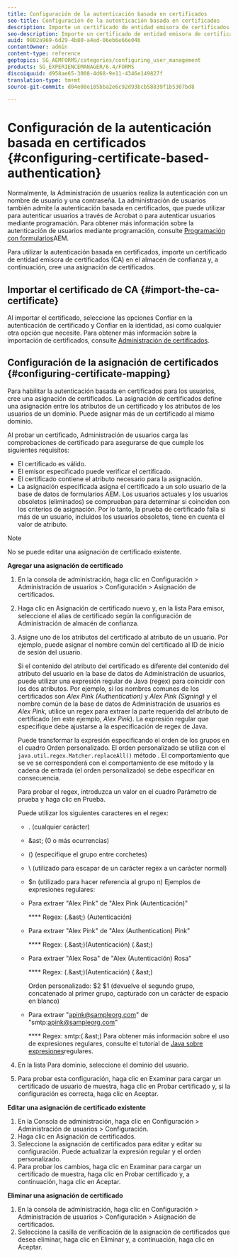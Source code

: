 ```yaml
---
title: Configuración de la autenticación basada en certificados
seo-title: Configuración de la autenticación basada en certificados
description: Importe un certificado de entidad emisora de certificados (CA) en el almacén de confianza y cree una asignación de certificados para la autenticación basada en certificados.
seo-description: Importe un certificado de entidad emisora de certificados (CA) en el almacén de confianza y cree una asignación de certificados para la autenticación basada en certificados.
uuid: 9802a969-6d29-4b80-a4ed-06eb6e66e046
contentOwner: admin
content-type: reference
geptopics: SG_AEMFORMS/categories/configuring_user_management
products: SG_EXPERIENCEMANAGER/6.4/FORMS
discoiquuid: d958ae65-3008-4d68-9e11-4346e149827f
translation-type: tm+mt
source-git-commit: d04e08e105bba2e6c92d93bcb58839f1b5307bd8

---
```



# Configuración de la autenticación basada en certificados {#configuring-certificate-based-authentication}

Normalmente, la Administración de usuarios realiza la autenticación con un nombre de usuario y una contraseña. La administración de usuarios también admite la autenticación basada en certificados, que puede utilizar para autenticar usuarios a través de Acrobat o para autenticar usuarios mediante programación. Para obtener más información sobre la autenticación de usuarios mediante programación, consulte [Programación con formularios](https://www.adobe.com/go/learn_aemforms_programming_63)AEM.

Para utilizar la autenticación basada en certificados, importe un certificado de entidad emisora de certificados (CA) en el almacén de confianza y, a continuación, cree una asignación de certificados.

## Importar el certificado de CA {#import-the-ca-certificate}

Al importar el certificado, seleccione las opciones Confiar en la autenticación de certificado y Confiar en la identidad, así como cualquier otra opción que necesite. Para obtener más información sobre la importación de certificados, consulte [Administración de certificados](/help/forms/using/admin-help/certificates.md#managing-certificates).

## Configuración de la asignación de certificados {#configuring-certificate-mapping}

Para habilitar la autenticación basada en certificados para los usuarios, cree una asignación de certificados. La asignación *de* certificados define una asignación entre los atributos de un certificado y los atributos de los usuarios de un dominio. Puede asignar más de un certificado al mismo dominio.

Al probar un certificado, Administración de usuarios carga las comprobaciones de certificado para asegurarse de que cumple los siguientes requisitos:

* El certificado es válido.
* El emisor especificado puede verificar el certificado.
* El certificado contiene el atributo necesario para la asignación.
* La asignación especificada asigna el certificado a un solo usuario de la base de datos de formularios AEM. Los usuarios actuales y los usuarios obsoletos (eliminados) se comprueban para determinar si coinciden con los criterios de asignación. Por lo tanto, la prueba de certificado falla si más de un usuario, incluidos los usuarios obsoletos, tiene en cuenta el valor de atributo.

>[!NOTE]
>
>No se puede editar una asignación de certificado existente.

**Agregar una asignación de certificado**

1. En la consola de administración, haga clic en Configuración > Administración de usuarios > Configuración > Asignación de certificados.
1. Haga clic en Asignación de certificado nuevo y, en la lista Para emisor, seleccione el alias de certificado según la configuración de Administración de almacén de confianza.
1. Asigne uno de los atributos del certificado al atributo de un usuario. Por ejemplo, puede asignar el nombre común del certificado al ID de inicio de sesión del usuario.

   Si el contenido del atributo del certificado es diferente del contenido del atributo del usuario en la base de datos de Administración de usuarios, puede utilizar una expresión regular de Java (regex) para coincidir con los dos atributos. Por ejemplo, si los nombres comunes de los certificados son *Alex Pink (Authentication)* y *Alex Pink (Signing)* y el nombre común de la base de datos de Administración de usuarios es *Alex Pink*, utilice un regex para extraer la parte requerida del atributo de certificado (en este ejemplo, *Alex Pink*). La expresión regular que especifique debe ajustarse a la especificación de regex de Java.

   Puede transformar la expresión especificando el orden de los grupos en el cuadro Orden personalizado. El orden personalizado se utiliza con el `java.util.regex.Matcher.replaceAll()` método . El comportamiento que se ve se corresponderá con el comportamiento de ese método y la cadena de entrada (el orden personalizado) se debe especificar en consecuencia.

   Para probar el regex, introduzca un valor en el cuadro Parámetro de prueba y haga clic en Prueba.

   Puede utilizar los siguientes caracteres en el regex:

   * . (cualquier carácter)
   *  &amp;ast; (0 o más ocurrencias)
   * () (especifique el grupo entre corchetes)
   * \ (utilizado para escapar de un carácter regex a un carácter normal)
   * $n (utilizado para hacer referencia al grupo n)
   Ejemplos de expresiones regulares:

   * Para extraer &quot;Alex Pink&quot; de &quot;Alex Pink (Autenticación)&quot;

      **** Regex: (.&amp;ast;) \(Autenticación\)

   * Para extraer &quot;Alex Pink&quot; de &quot;Alex (Authentication) Pink&quot;

      **** Regex: (.&amp;ast;)\(Autenticación\) (.&amp;ast;)

   * Para extraer &quot;Alex Rosa&quot; de &quot;Alex (Autenticación) Rosa&quot;

      **** Regex: (.&amp;ast;)\(Autenticación\) (.&amp;ast;)

      Orden personalizado: $2 $1 (devuelve el segundo grupo, concatenado al primer grupo, capturado con un carácter de espacio en blanco)

   * Para extraer &quot;apink@sampleorg.com&quot; de &quot;smtp:apink@sampleorg.com&quot;

      **** Regex: smtp:(.&amp;ast;)
   Para obtener más información sobre el uso de expresiones regulares, consulte el tutorial de [Java sobre expresiones](https://java.sun.com/docs/books/tutorial/essential/regex/)regulares.

1. En la lista Para dominio, seleccione el dominio del usuario.
1. Para probar esta configuración, haga clic en Examinar para cargar un certificado de usuario de muestra, haga clic en Probar certificado y, si la configuración es correcta, haga clic en Aceptar.

**Editar una asignación de certificado existente**

1. En la Consola de administración, haga clic en Configuración > Administración de usuarios > Configuración.
1. Haga clic en Asignación de certificados.
1. Seleccione la asignación de certificados para editar y editar su configuración. Puede actualizar la expresión regular y el orden personalizado.
1. Para probar los cambios, haga clic en Examinar para cargar un certificado de muestra, haga clic en Probar certificado y, a continuación, haga clic en Aceptar.

**Eliminar una asignación de certificado**

1. En la consola de administración, haga clic en Configuración > Administración de usuarios > Configuración > Asignación de certificados.
1. Seleccione la casilla de verificación de la asignación de certificados que desea eliminar, haga clic en Eliminar y, a continuación, haga clic en Aceptar.

